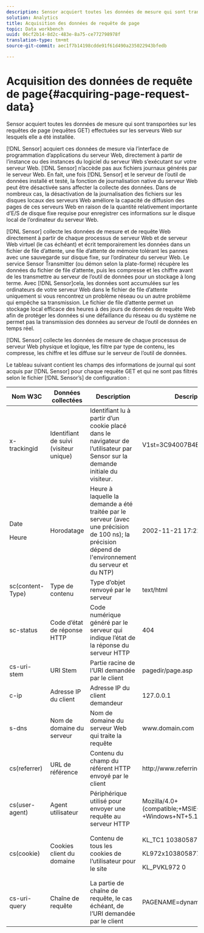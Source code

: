 ```yaml
---
description: Sensor acquiert toutes les données de mesure qui sont transportées sur les requêtes de page (requêtes GET) effectuées sur les serveurs Web sur lesquels elle a été installée.
solution: Analytics
title: Acquisition des données de requête de page
topic: Data workbench
uuid: 06cf2b14-8d2c-483e-8a75-ce772798978f
translation-type: tm+mt
source-git-commit: aec1f7b14198cdde91f61d490a235022943bfedb

---
```



# Acquisition des données de requête de page{#acquiring-page-request-data}

Sensor acquiert toutes les données de mesure qui sont transportées sur les requêtes de page (requêtes GET) effectuées sur les serveurs Web sur lesquels elle a été installée.

[!DNL Sensor] acquiert ces données de mesure via l’interface de programmation d’applications du serveur Web, directement à partir de l’instance ou des instances du logiciel du serveur Web s’exécutant sur votre serveur Web. [!DNL Sensor] n’accède pas aux fichiers journaux générés par le serveur Web. En fait, une fois [!DNL Sensor] et le serveur de l’outil de données installé et testé, la fonction de journalisation native du serveur Web peut être désactivée sans affecter la collecte des données. Dans de nombreux cas, la désactivation de la journalisation des fichiers sur les disques locaux des serveurs Web améliore la capacité de diffusion des pages de ces serveurs Web en raison de la quantité relativement importante d’E/S de disque fixe requise pour enregistrer ces informations sur le disque local de l’ordinateur du serveur Web.

[!DNL Sensor] collecte les données de mesure et de requête Web directement à partir de chaque processus de serveur Web et de serveur Web virtuel (le cas échéant) et écrit temporairement les données dans un fichier de file d’attente, une file d’attente de mémoire tolérant les pannes avec une sauvegarde sur disque fixe, sur l’ordinateur du serveur Web. Le service Sensor Transmitter (ou démon selon la plate-forme) récupère les données du fichier de file d’attente, puis les compresse et les chiffre avant de les transmettre au serveur de l’outil de données pour un stockage à long terme. Avec [!DNL Sensor]cela, les données sont accumulées sur les ordinateurs de votre serveur Web dans le fichier de file d’attente uniquement si vous rencontrez un problème réseau ou un autre problème qui empêche sa transmission. Le fichier de file d’attente permet un stockage local efficace des heures à des jours de données de requête Web afin de protéger les données si une défaillance du réseau ou du système ne permet pas la transmission des données au serveur de l’outil de données en temps réel.

[!DNL Sensor] collecte les données de mesure de chaque processus de serveur Web physique et logique, les filtre par type de contenu, les compresse, les chiffre et les diffuse sur le serveur de l’outil de données.

Le tableau suivant contient les champs des informations de journal qui sont acquis par [!DNL Sensor] pour chaque requête GET et qui ne sont pas filtrés selon le fichier [!DNL Sensor’s] de configuration :

<table id="table_5F65474150EC41648B35D0B031FB9B15"> 
 <thead> 
  <tr> 
   <th colname="col1" class="entry"> Nom W3C </th> 
   <th colname="col2" class="entry"> Données collectées </th> 
   <th colname="col3" class="entry"> Description </th> 
   <th colname="col4" class="entry"> Description </th> 
  </tr> 
 </thead>
 <tbody> 
  <tr> 
   <td colname="col1"> x-trackingid </td> 
   <td colname="col2"> Identifiant de suivi (visiteur unique) </td> 
   <td colname="col3"> Identifiant lu à partir d’un cookie placé dans le navigateur de l’utilisateur par <span class="wintitle"> Sensor </span> sur la demande initiale du visiteur. </td> 
   <td colname="col4"> V1st=3C94007B4E01F9C2 </td> 
  </tr> 
  <tr> 
   <td colname="col1"> <p>Date </p> <p>Heure </p> </td> 
   <td colname="col2"> Horodatage </td> 
   <td colname="col3"> Heure à laquelle la demande a été traitée par le serveur (avec une précision de 100 ns); la précision dépend de l'environnement du serveur et du NTP) </td> 
   <td colname="col4"> 2002-11-21 17:21:45.123 </td> 
  </tr> 
  <tr> 
   <td colname="col1"> sc(content-Type) </td> 
   <td colname="col2"> Type de contenu </td> 
   <td colname="col3"> Type d’objet renvoyé par le serveur </td> 
   <td colname="col4"> text/html </td> 
  </tr> 
  <tr> 
   <td colname="col1"> sc-status </td> 
   <td colname="col2"> Code d’état de réponse HTTP </td> 
   <td colname="col3"> Code numérique généré par le serveur qui indique l’état de la réponse du serveur HTTP </td> 
   <td colname="col4"> 404 </td> 
  </tr> 
  <tr> 
   <td colname="col1"> cs-uri-stem </td> 
   <td colname="col2"> URI Stem </td> 
   <td colname="col3"> Partie racine de l’URI demandée par le client </td> 
   <td colname="col4"> <span class="filepath"> pagedir/page.asp </span> </td> 
  </tr> 
  <tr> 
   <td colname="col1"> c-ip </td> 
   <td colname="col2"> Adresse IP du client </td> 
   <td colname="col3"> Adresse IP du client demandeur </td> 
   <td colname="col4"> 127.0.0.1 </td> 
  </tr> 
  <tr> 
   <td colname="col1"> s-dns </td> 
   <td colname="col2"> Nom de domaine du serveur </td> 
   <td colname="col3"> Nom de domaine du serveur Web qui traite la requête </td> 
   <td colname="col4"> <span class="filepath"> www.domain.com </span> </td> 
  </tr> 
  <tr> 
   <td colname="col1"> cs(referrer) </td> 
   <td colname="col2"> URL de référence </td> 
   <td colname="col3"> Contenu du champ du référent HTTP envoyé par le client </td> 
   <td colname="col4"> <span class="filepath"> http://www.referringsite.com </span> </td> 
  </tr> 
  <tr> 
   <td colname="col1"> cs(user-agent) </td> 
   <td colname="col2"> Agent utilisateur </td> 
   <td colname="col3"> Périphérique utilisé pour envoyer une requête au serveur HTTP </td> 
   <td colname="col4"> Mozilla/4.0+(compatible;+MSIE+6.0; +Windows+NT+5.1) </td> 
  </tr> 
  <tr> 
   <td colname="col1"> cs(cookie) </td> 
   <td colname="col2"> Cookies client du domaine </td> 
   <td colname="col3"> Contenu de tous les cookies de l’utilisateur pour le site </td> 
   <td colname="col4"> <p>KL_TC1 1038058778312 </p> <p>KL972x1038058778312282052 </p> <p>KL_PVKL972 0 </p> </td> 
  </tr> 
  <tr> 
   <td colname="col1"> cs-uri-query </td> 
   <td colname="col2"> Chaîne de requête </td> 
   <td colname="col3"> La partie de chaîne de requête, le cas échéant, de l’URI demandée par le client </td> 
   <td colname="col4"> PAGENAME=dynamic1&amp;link=3001 </td> 
  </tr> 
 </tbody> 
</table>

